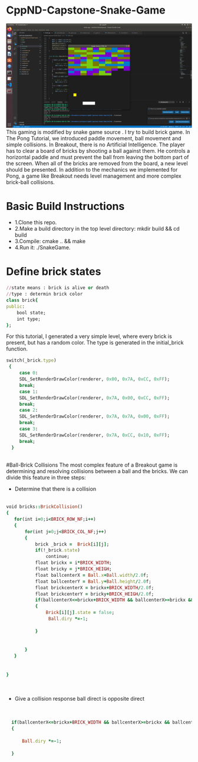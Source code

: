 # CppND-Capstone-Snake-Game
![image](https://github.com/ruyi-tsai/CppND-Capstone-Snake-Game/blob/main/brickGame.png)
This gaming is modified by snake game source . I try to build brick game. In The Pong Tutorial, we introduced paddle movement, ball movement and simple collisions. In Breakout, there is no Artificial Intelligence. The player has to clear a board of bricks by shooting a ball against them. He controls a horizontal paddle and must prevent the ball from leaving the bottom part of the screen. When all of the bricks are removed from the board, a new level should be presented. In addition to the mechanics we implemented for Pong, a game like Breakout needs level management and more complex brick-ball collisions.
# Basic Build Instructions
- 1.Clone this repo.
- 2.Make a build directory in the top level directory: mkdir build && cd build
- 3.Compile: cmake .. && make
- 4.Run it: ./SnakeGame.
# Define brick states

```ruby
//state means : brick is alive or death
//type : determin brick color
class brick{
public:
    bool state;
    int type;
};
```
For this tutorial, I generated a very simple level, where every brick is present, but has a random color. The type is generated in the initial_brick function.
```ruby
switch(_brick.type)
 {
     case 0: 
     SDL_SetRenderDrawColor(renderer, 0x00, 0x7A, 0xCC, 0xFF);
     break;
     case 1:
     SDL_SetRenderDrawColor(renderer, 0x7A, 0x00, 0xCC, 0xFF);
     break;
     case 2:
     SDL_SetRenderDrawColor(renderer, 0x7A, 0x7A, 0x00, 0xFF);
     break;
     case 3:
     SDL_SetRenderDrawColor(renderer, 0x7A, 0xCC, 0x10, 0xFF);
     break;
  }
           
```
 #Ball-Brick Collisions
 The most complex feature of a Breakout game is determining and resolving collisions between a ball and the bricks. 
 We can divide this feature in three steps:
 - Determine that there is a collision
 ```ruby

void bricks::BrickCollision()
{
    for(int i=0;i<BRICK_ROW_NF;i++)
    {
        for(int j=0;j<BRICK_COL_NF;j++)
        {
            brick _brick =  Brick[i][j];
            if(!_brick.state)
                continue;
            float brickx = i*BRICK_WIDTH;
            float bricky = j*BRICK_HEIGH;
            float ballcenterX = Ball.x+Ball.width/2.0f;
            float ballcenterY = Ball.y+Ball.height/2.0f;
            float brickcenterX = brickx+BRICK_WIDTH/2.0f;
            float brickcenterY = bricky+BRICK_HEIGH/2.0f;
            if(ballcenterX<=brickx+BRICK_WIDTH && ballcenterX>=brickx && ballcenterY<=bricky+BRICK_HEIGH && ballcenterY>=bricky)
            {
                Brick[i][j].state = false;
                 Ball.diry *=-1;
                
            }
            
            
        }
    }


}

           
```
 - Give a collision response ball direct is opposite direct
  ```ruby


    if(ballcenterX<=brickx+BRICK_WIDTH && ballcenterX>=brickx && ballcenterY<=bricky+BRICK_HEIGH && ballcenterY>=bricky)
    {
       
        Ball.diry *=-1;
                
    }
 
           
```
 
